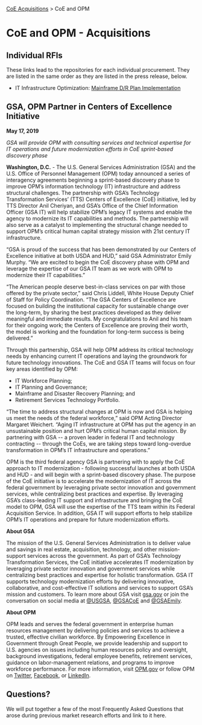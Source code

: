 [CoE Acquisitions](https://github.com/GSA/coe-acquisitions) > CoE and OPM

# CoE and OPM - Acquisitions

## Individual RFIs

These links lead to the repositories for each individual procurement. They are listed in the same order as they are listed in the press release, below.

* IT Infrastructure Optimization: [Mainframe D/R Plan Implementation](https://github.com/GSA/coe-opm-mainframe-dr-plan)

## GSA, OPM Partner in Centers of Excellence Initiative

**May 17, 2019**

*GSA will provide OPM with consulting services and technical expertise for IT operations and future modernization efforts in CoE sprint-based discovery phase*

**Washington, D.C.** - The U.S. General Services Administration (GSA) and the U.S. Office of Personnel Management (OPM) today announced a series of interagency agreements beginning a sprint-based discovery phase to improve OPM’s information technology (IT) infrastructure and address structural challenges. The partnership with GSA’s Technology Transformation Services’ (TTS) Centers of Excellence (CoE) initiative, led by TTS Director Anil Cheriyan, and GSA’s Office of the Chief Information Officer (GSA IT) will help stabilize OPM’s legacy IT systems and enable the agency to modernize its IT capabilities and methods. The partnership will also serve as a catalyst to implementing the structural change needed to support OPM’s critical human capital strategy mission with 21st century IT infrastructure.

“GSA is proud of the success that has been demonstrated by our Centers of Excellence initiative at both USDA and HUD,” said GSA Administrator Emily Murphy. “We are excited to begin the CoE discovery phase with OPM and leverage the expertise of our GSA IT team as we work with OPM to modernize their IT capabilities.”

“The American people deserve best-in-class services on par with those offered by the private sector,” said Chris Liddell, White House Deputy Chief of Staff for Policy Coordination. “The GSA Centers of Excellence are focused on building the institutional capacity for sustainable change over the long-term, by sharing the best practices developed as they deliver meaningful and immediate results. My congratulations to Anil and his team for their ongoing work; the Centers of Excellence are proving their worth, the model is working and the foundation for long-term success is being delivered.”

Through this partnership, GSA will help OPM address its critical technology needs by enhancing current IT operations and laying the groundwork for future technology innovations. The CoE and GSA IT teams will focus on four key areas identified by OPM:

* IT Workforce Planning;
* IT Planning and Governance;
* Mainframe and Disaster Recovery Planning; and
* Retirement Services Technology Portfolio.

“The time to address structural changes at OPM is now and GSA is helping us meet the needs of the federal workforce,” said OPM Acting Director Margaret Weichert. “Aging IT infrastructure at OPM has put the agency in an unsustainable position and hurt OPM’s critical human capital mission. By partnering with GSA -- a proven leader in federal IT and technology contracting -- through the CoEs, we are taking steps toward long-overdue transformation in OPM’s IT infrastructure and operations.”

OPM is the third federal agency GSA is partnering with to apply the CoE approach to IT modernization - following successful launches at both USDA and HUD - and will begin with a sprint-based discovery phase. The purpose of the CoE initiative is to accelerate the modernization of IT across the federal government by leveraging private sector innovation and government services, while centralizing best practices and expertise. By leveraging GSA’s class-leading IT support and infrastructure and bringing the CoE model to OPM, GSA will use the expertise of the TTS team within its Federal Acquisition Service. In addition, GSA IT will support efforts to help stabilize OPM’s IT operations and prepare for future modernization efforts.

**About GSA**

The mission of the U.S. General Services Administration is to deliver value and savings in real estate, acquisition, technology, and other mission-support services across the government. As part of GSA’s Technology Transformation Services, the CoE initiative accelerates IT modernization by leveraging private sector innovation and government services while centralizing best practices and expertise for holistic transformation. GSA IT supports technology modernization efforts by delivering innovative, collaborative, and cost-effective IT solutions and services to support GSA’s mission and customers. To learn more about GSA visit [gsa.gov](https://www.gsa.gov/) or join the conversation on social media at [@USGSA](https://twitter.com/USGSA), [@GSACoE](https://twitter.com/GSACoE) and [@GSAEmily](https://twitter.com/GSAEmily).

**About OPM**

OPM leads and serves the federal government in enterprise human resources management by delivering policies and services to achieve a trusted, effective civilian workforce. By Empowering Excellence in Government through Great People, we provide leadership and support to U.S. agencies on issues including human resources policy and oversight, background investigations, federal employee benefits, retirement services, guidance on labor-management relations, and programs to improve workforce performance. For more information, visit [OPM.gov](https://www.opm.gov/) or follow OPM on [Twitter](https://twitter.com/usopm), [Facebook](https://www.facebook.com/USOPM/), or [LinkedIn](https://www.linkedin.com/company/opm/).

## Questions?

We will put together a few of the most Frequently Asked Questions that arose during previous market research efforts and link to it here.
